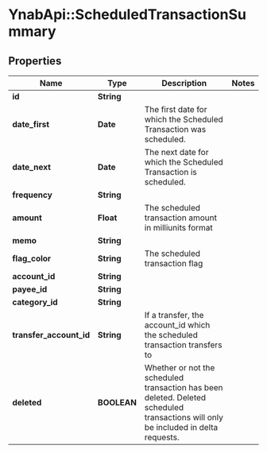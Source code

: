 # YnabApi::ScheduledTransactionSummary

## Properties
Name | Type | Description | Notes
------------ | ------------- | ------------- | -------------
**id** | **String** |  | 
**date_first** | **Date** | The first date for which the Scheduled Transaction was scheduled. | 
**date_next** | **Date** | The next date for which the Scheduled Transaction is scheduled. | 
**frequency** | **String** |  | 
**amount** | **Float** | The scheduled transaction amount in milliunits format | 
**memo** | **String** |  | 
**flag_color** | **String** | The scheduled transaction flag | 
**account_id** | **String** |  | 
**payee_id** | **String** |  | 
**category_id** | **String** |  | 
**transfer_account_id** | **String** | If a transfer, the account_id which the scheduled transaction transfers to | 
**deleted** | **BOOLEAN** | Whether or not the scheduled transaction has been deleted.  Deleted scheduled transactions will only be included in delta requests. | 


